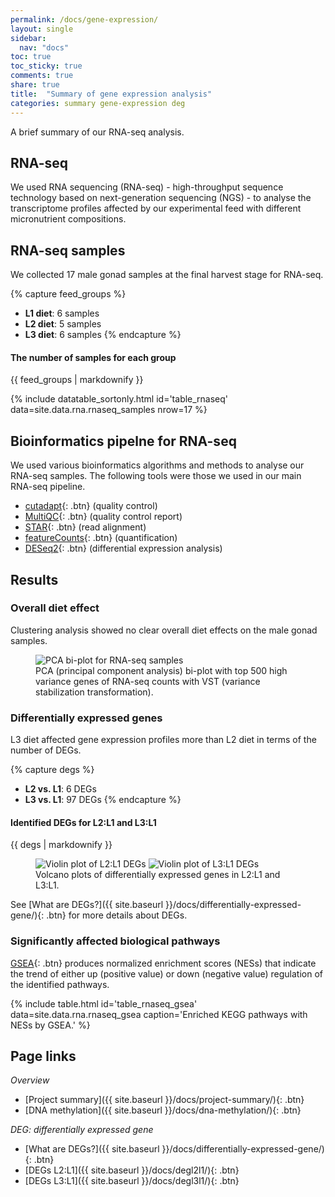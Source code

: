 ```yaml
---
permalink: /docs/gene-expression/
layout: single
sidebar:
  nav: "docs"
toc: true
toc_sticky: true
comments: true
share: true
title:  "Summary of gene expression analysis"
categories: summary gene-expression deg
---
```

A brief summary of our RNA-seq analysis.

## RNA-seq

We used RNA sequencing (RNA-seq) - high-throughput sequence technology based on next-generation sequencing (NGS) - to analyse the transcriptome profiles affected by our experimental feed with different micronutrient compositions.

## RNA-seq samples
We collected 17 male gonad samples at the final harvest stage for RNA-seq.

{% capture feed_groups %}
- **L1 diet**: 6 samples
- **L2 diet**: 5 samples
- **L3 diet**: 6 samples
{% endcapture %}

<div class="notice">
  <h4 class="no_toc">The number of samples for each group</h4>
  {{ feed_groups | markdownify }}
</div>

{% include datatable_sortonly.html id='table_rnaseq'
  data=site.data.rna.rnaseq_samples nrow=17 %}

## Bioinformatics pipelne for RNA-seq
We used various bioinformatics algorithms and methods to analyse our RNA-seq samples.
The following tools were those we used in our main RNA-seq pipeline.
- [cutadapt](https://cutadapt.readthedocs.io/en/stable/){: .btn} (quality control)
- [MultiQC](https://multiqc.info/){: .btn} (quality control report)
- [STAR](https://github.com/alexdobin/STAR/){: .btn} (read alignment)
- [featureCounts](http://daehwankimlab.github.io/hisat2/){: .btn} (quantification)
- [DESeq2](https://bioconductor.org/packages/DESeq2/){: .btn} (differential expression analysis)

## Results
### Overall diet effect
Clustering analysis showed no clear overall diet effects on the male gonad samples.
<figure>
    <img src="{{ site.baseurl }}/assets/images/rna/pca_gonad_top500.svg" alt="PCA bi-plot for RNA-seq samples" >
    <figcaption>PCA (principal component analysis) bi-plot with top 500 high variance genes of RNA-seq counts with VST (variance stabilization transformation).</figcaption>
</figure>

### Differentially expressed genes
L3 diet affected gene expression profiles more than L2 diet in terms of the number of DEGs.

{% capture degs %}
- **L2 vs. L1**: 6 DEGs
- **L3 vs. L1**: 97 DEGs
{% endcapture %}

<div class="notice">
  <h4 class="no_toc">Identified DEGs for L2:L1 and L3:L1</h4>
  {{ degs | markdownify }}
</div>

<figure class="half">
    <img src="{{ site.baseurl }}/assets/images/rna/volcate_gonad_l1l2_a.svg" alt="Violin plot of L2:L1 DEGs">
    <img src="{{ site.baseurl }}/assets/images/rna/volcate_gonad_l1l3_a.svg" alt="Violin plot of L3:L1 DEGs">
    <figcaption>Volcano plots of differentially expressed genes in L2:L1 and L3:L1.</figcaption>
</figure>

See [What are DEGs?]({{ site.baseurl }}/docs/differentially-expressed-gene/){: .btn} for more details about DEGs.

### Significantly affected biological pathways

[GSEA](https://www.gsea-msigdb.org/gsea/index.jsp){: .btn} produces normalized enrichment scores (NESs)
that indicate the trend of either up (positive value) or down (negative value) regulation of the identified pathways.

{% include table.html id='table_rnaseq_gsea' data=site.data.rna.rnaseq_gsea
   caption='Enriched KEGG pathways with NESs by GSEA.' %}

## Page links
*Overview*
- [Project summary]({{ site.baseurl }}/docs/project-summary/){: .btn}
- [DNA methylation]({{ site.baseurl }}/docs/dna-methylation/){: .btn}

*DEG: differentially expressed gene*
- [What are DEGs?]({{ site.baseurl }}/docs/differentially-expressed-gene/){: .btn}
- [DEGs L2:L1]({{ site.baseurl }}/docs/degl2l1/){: .btn}
- [DEGs L3:L1]({{ site.baseurl }}/docs/degl3l1/){: .btn}
